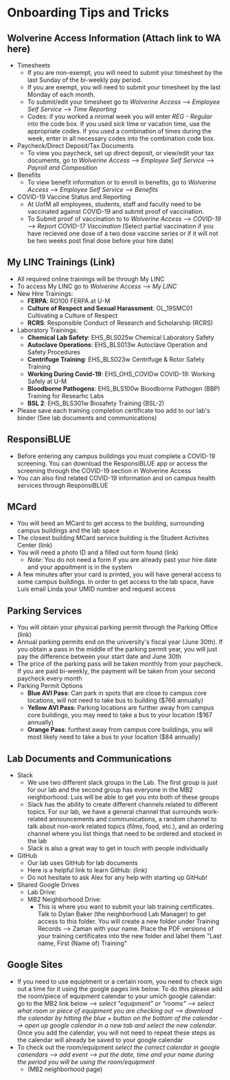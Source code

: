# **Onboarding Tips and Tricks** 

## Wolverine Access Information (Attach link to WA here) 
- Timesheets 
  - If you are non-exempt, you will need to submit your timesheet by the last Sunday of the bi-weekly pay period. 
  - If you are exempt, you will need to submit your timesheet by the last Monday of each month. 
  - To submit/edit your timesheet go to *Wolverine Access* --> *Employee Self Service* --> *Time Reporting* 
  - Codes: if you worked a nromal week you will enter *REG - Regular* into the code box. If you used sick time or vacation time, use the appropriate codes. If you used a combination of times during the week, enter in all necessary codes into the combination code box.
- Paycheck/Direct Deposit/Tax Documents 
  - To view you paycheck, set up direct deposit, or view/edit your tax documents, go to *Wolverine Access* --> *Employee Self Service* --> *Payroll and Composition* 
- Benefits 
  - To view benefit information or to enroll in benefits, go to *Wolverine Access* --> *Employee Self Service* --> *Benefits* 
- COVID-19 Vaccine Status and Reporting 
  - At UofM all employees, students, staff and faculty need to be vaccinated against COVID-19 and submit proof of vaccination. 
  - To Submit proof of vaccination to to *Wolverine Access* --> *COVID-19* --> *Report COVID-17 Vaccination* (Select partial vaccination if you have recieved one dose of a two dose vaccine series or if it will not be two weeks post final dose before your hire date) 

## My LINC Trainings (Link) 
- All required online trainings will be through My LINC
- To access My LINC go to *Wolverine Access* --> *My LINC* 
- New Hire Trainings: 
  - **FERPA**: RO100 FERPA at U-M
  - **Culture of Respect and Sexual Harassment**: OL_19SMC01 Cultivating a Culture of Respect 
  - **RCRS**: Responsible Conduct of Research and Scholarship (RCRS)
- Laboratory Trainings: 
  - **Chemical Lab Safety**: EHS_BLS025w Chemical Laboratory Safety 
  - **Autoclave Operations**: EHS_BLS013w Autoclave Operation and Safety Procedures 
  - **Centrifuge Training**: EHS_BLS023w Centrifuge & Rotor Safety Training  
  - **Working During Covid-19**: EHS_OHS_COVIDw COVID-19: Working Safely at U-M 
  - **Bloodborne Pathogens**: EHS_BLS100w Bloodborne Pathogen (BBP) Training for Researhc Labs 
  - **BSL 2**: EHS_BLS301w Biosafety Training (BSL-2)
- Please save each training completion certificate too add to our lab's binder (See lab documents and communications) 

## ResponsiBLUE
- Before entering any campus buildings you must complete a COVID-19 screening. You can download the ResponsiBLUE app or access the screening through the COVID-19 section in Wolverine Access  
- You can also find related COVID-19 information and on campus health services through ResponsiBLUE 

## MCard 
- You will beed an MCard to get access to the building, surrounding campus buildings and the lab space
- The closest building MCard service building is the Student Activites Center (link)
- You will need a photo ID and a filled out form found (link) 
  - *Note*: You do not need a form if you are already past your hire date and your appoitment is in the system
- A few minutes after your card is printed, you will have general access to some campus buildings. In order to get access to the lab space, have Luis email Linda your UMID number and request access 

## Parking Services 
- You will obtain your physical parking permit through the Parking Office (link) 
- Annual parking permits end on the university's fiscal year (June 30th). If you obtain a pass in the middle of the parking permit year, you will just pay the difference between your start date and June 30th 
- The price of the parking pass will be taken monthly from your paycheck. If you are paid bi-weekly, the payment will be taken from your second paycheck every month 
- Parking Permit Options 
  - **Blue AVI Pass**: Can park in spots that are close to campus core locations, will not need to take bus to building ($766 annually)
  - **Yellow AVI Pass**: Parking locations are further away from campus core buildings, you may need to take a bus to your location ($167 annually)
  - **Orange Pass**: furthest away from campus core buildings, you will most likely need to take a bus to your location ($84 annually)  

## Lab Documents and Communications 
- Slack 
  - We use two different slack groups in the Lab. The first group is just for our lab and the second group has everyone in the MB2 neighborhood. Luis will be able to get you into both of these groups
  - Slack has the ability to create different channels related to different topics. For our lab, we have a general channel that surrounds work-related announcements and communications, a random channel to talk about non-work related topics (films, food, etc.), and an ordering channel where you list things that need to be ordered and stocked in the lab
  - Slack is also a great way to get in touch with people individually 
- GitHub
  - Our lab uses GitHub for lab documents 
  - Here is a helpful link to learn GitHub: (link) 
  - Do not hesitate to ask Alex for any help with starting up GitHub! 
- Shared Google Drives
  - Lab Drive:
  - MB2 Neighborhood Drive: 
    - This is where you want to submit your lab training certificates. Talk to Dylan Baker (the neighborhood Lab Manager) to get access to this folder. You will create a new folder under Training Records --> Zaman with your name. Place the PDF versions of your training certificates into the new folder and label them "Last name, First (Name of) Training"

## Google Sites 
- If you need to use equiptment or a certain room, you need to check sign out a time for it using the google pages link below. To do this please add the room/piece of equipment calendar to your umich google calendar: go to the MB2 link below --> *select "equipment" or "rooms" --> select what room or piece of equipment you are checking out --> download the calendar by hitting the blue + button on the bottom of the calendar --> open up google calendar in a new tab and select the new calendar*. Once you add the calendar, you will not need to repeat these steps as the calendar will already be saved to your google calendar 
- To check out the room/equipment *select the correct calendar in google canendars --> add event --> put the date, time and your name during the period you will be using the room/equipment* 
  - (MB2 neighborhood page) 
